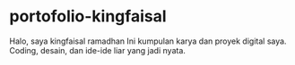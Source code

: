 # portofolio-kingfaisal
Halo, saya kingfaisal ramadhan  Ini kumpulan karya dan proyek digital saya. Coding, desain, dan ide-ide liar yang jadi nyata.
